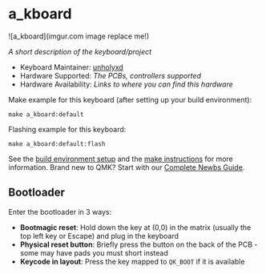 # a_kboard

![a_kboard](imgur.com image replace me!)

*A short description of the keyboard/project*

* Keyboard Maintainer: [unholyxd](https://github.com/unholyxd)
* Hardware Supported: *The PCBs, controllers supported*
* Hardware Availability: *Links to where you can find this hardware*

Make example for this keyboard (after setting up your build environment):

    make a_kboard:default

Flashing example for this keyboard:

    make a_kboard:default:flash

See the [build environment setup](https://docs.qmk.fm/#/getting_started_build_tools) and the [make instructions](https://docs.qmk.fm/#/getting_started_make_guide) for more information. Brand new to QMK? Start with our [Complete Newbs Guide](https://docs.qmk.fm/#/newbs).

## Bootloader

Enter the bootloader in 3 ways:

* **Bootmagic reset**: Hold down the key at (0,0) in the matrix (usually the top left key or Escape) and plug in the keyboard
* **Physical reset button**: Briefly press the button on the back of the PCB - some may have pads you must short instead
* **Keycode in layout**: Press the key mapped to `QK_BOOT` if it is available
